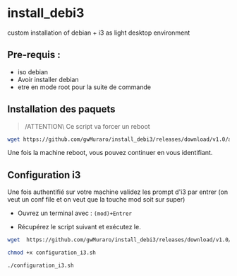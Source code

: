 # install_debi3
custom installation of debian + i3 as light desktop environment 

## Pre-requis : 

* iso debian 
* Avoir installer debian 
* etre en mode root pour la suite de commande 

## Installation des paquets 

> /ATTENTION\ Ce script va forcer un reboot 

```bash 
wget https://github.com/gwMuraro/install_debi3/releases/download/v1.0/apt_install.sh && chomd +x ./apt_install.sh && ./apt_install.sh
```

Une fois la machine reboot, vous pouvez continuer en vous identifiant. 

## Configuration i3 

Une fois authentifié sur votre machine validez les prompt d'i3 par entrer (on veut un conf file et on veut que la touche mod soit sur super)

* Ouvrez un terminal avec : 
`(mod)+Entrer` 

* Récupérez le script suivant et exécutez le. 
```bash 
wget  https://github.com/gwMuraro/install_debi3/releases/download/v1.0/configuration_i3.sh
```
```bash 
chmod +x configuration_i3.sh
```
```bash 
./configuration_i3.sh
```



